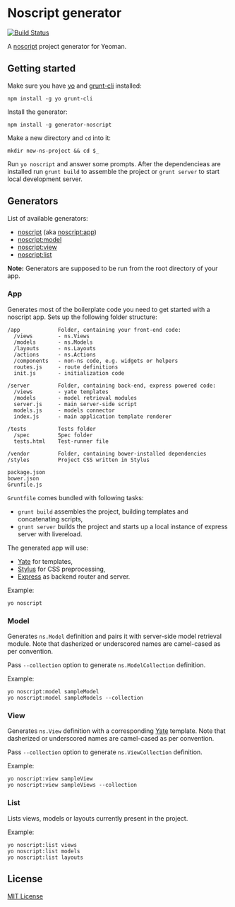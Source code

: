 # Noscript generator
[![Build Status](https://secure.travis-ci.org/Lapple/generator-noscript.png?branch=master)](https://travis-ci.org/Lapple/generator-noscript)

A [noscript](https://github.com/pasaran/noscript/) project generator for Yeoman.

## Getting started

Make sure you have [yo](https://github.com/yeoman/yo) and [grunt-cli](https://github.com/gruntjs/grunt-cli) installed:

    npm install -g yo grunt-cli

Install the generator:

    npm install -g generator-noscript

Make a new directory and `cd` into it:

    mkdir new-ns-project && cd $_

Run `yo noscript` and answer some prompts. After the dependencieas are
installed run `grunt build` to assemble the project or `grunt server` to
start local development server.

## Generators

List of available generators:

- [noscript](#app) (aka [noscript:app](#app))
- [noscript:model](#model)
- [noscript:view](#view)
- [noscript:list](#list)

**Note:** Generators are supposed to be run from the root directory of your app.

### App

Generates most of the boilerplate code you need to get started with a noscript
app. Sets up the following folder structure:

```
/app            Folder, containing your front-end code:
  /views        - ns.Views
  /models       - ns.Models
  /layouts      - ns.Layouts
  /actions      - ns.Actions
  /components   - non-ns code, e.g. widgets or helpers
  routes.js     - route definitions
  init.js       - initialization code

/server         Folder, containing back-end, express powered code:
  /views        - yate templates
  /models       - model retrieval modules
  server.js     - main server-side script
  models.js     - models connector
  index.js      - main application template renderer

/tests          Tests folder
  /spec         Spec folder
  tests.html    Test-runner file

/vendor         Folder, containing bower-installed dependencies
/styles         Project CSS written in Stylus

package.json
bower.json
Grunfile.js
```

`Gruntfile` comes bundled with following tasks:

- `grunt build` assembles the project, building templates and concatenating
scripts,
- `grunt server` builds the project and starts up a local instance
of express server with livereload.

The generated app will use:

- [Yate](https://github.com/pasaran/yate/) for templates,
- [Stylus](https://github.com/learnboost/stylus) for CSS preprocessing,
- [Express](https://github.com/visionmedia/express) as backend router and server.

Example:

    yo noscript

### Model

Generates `ns.Model` definition and pairs it with server-side model retrieval
module. Note that dasherized or underscored names are camel-cased as per
convention.

Pass `--collection` option to generate `ns.ModelCollection` definition.

Example:

    yo noscript:model sampleModel
    yo noscript:model sampleModels --collection

### View

Generates `ns.View` definition with a corresponding
[Yate](https://github.com/pasaran/yate/) template. Note that dasherized or
underscored names are camel-cased as per convention.

Pass `--collection` option to generate `ns.ViewCollection` definition.

Example:

    yo noscript:view sampleView
    yo noscript:view sampleViews --collection

### List

Lists views, models or layouts currently present in the project.

Example:

    yo noscript:list views
    yo noscript:list models
    yo noscript:list layouts

## License
[MIT License](http://en.wikipedia.org/wiki/MIT_License)
